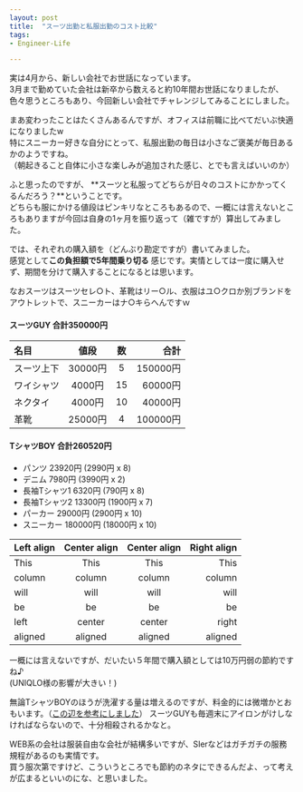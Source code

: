 ```yaml
---
layout: post
title:  "スーツ出勤と私服出勤のコスト比較"
tags:
- Engineer-Life

---
```

実は4月から、新しい会社でお世話になっています。  
3月まで勤めていた会社は新卒から数えると約10年間お世話になりましたが、色々思うところもあり、今回新しい会社でチャレンジしてみることにしました。

まあ変わったことはたくさんあるんですが、オフィスは前職に比べてだいぶ快適になりましたw  
特にスニーカー好きな自分にとって、私服出勤の毎日は小さなご褒美が毎日あるかのようですね。  
（朝起きること自体に小さな楽しみが追加された感じ、とでも言えばいいのか）

ふと思ったのですが、
**スーツと私服ってどちらが日々のコストにかかってくるんだろう？**ということです。  
どちらも服にかける値段はピンキリなところもあるので、一概には言えないところもありますが今回は自身の1ヶ月を振り返って（雑ですが）算出してみました。

では、それぞれの購入額を（どんぶり勘定ですが）書いてみました。  
感覚として**この負担額で5年間乗り切る**
感じです。実情としては一度に購入せず、期間を分けて購入することになるとは思います。

なおスーツはスーツセレ○ト、革靴はリー○ル、衣服はユ○クロか別ブランドをアウトレットで、スニーカーはナ○キらへんですｗ

#### スーツGUY 合計350000円
|   名目     |      値段    |   数   |    合計     |
|:-----------|:-----------:|:------:|------------:|
| スーツ上下  |     30000円 |   5    | 150000円    |
| ワイシャツ  |      4000円 |   15   | 60000円     |
| ネクタイ    |      4000円 |   10   | 40000円     |
| 革靴        |    25000円 |    4   | 100000円    |

#### TシャツBOY 合計260520円
- パンツ 23920円 (2990円 x 8)
- デニム 7980円 (3990円 x 2)
- 長袖Tシャツ1 6320円 (790円 x 8)
- 長袖Tシャツ2 13300円 (1900円 x 7)
- パーカー 29000円 (2900円 x 10)
- スニーカー 180000円 (18000円 x 10)


| Left align | Center align | Center align | Right align |
|:-----------|:------------:|:------------:|------------:|
| This       |     This     |     This     |        This |
| column     |    column    |    column    |      column |
| will       |     will     |     will     |        will |
| be         |      be      |      be      |          be |
| left       |    center    |    center    |       right |
| aligned    |   aligned    |   aligned    |     aligned |

一概には言えないですが、だいたい５年間で購入額としては10万円弱の節約ですね♪  
(UNIQLO様の影響が大きい！)

無論TシャツBOYのほうが洗濯する量は増えるのですが、料金的には微増かとおもいます。（[この辺を参考にしました](https://www.haruru29.net/blog/post-794/)）
スーツGUYも毎週末にアイロンがけしなければならないので、十分相殺されるかなと。

WEB系の会社は服装自由な会社が結構多いですが、SIerなどはガチガチの服務規程があるのも実情です。  
買う服次第ですけど、こういうところでも節約のネタにできるんだよ、って考えが広まるといいのにな、と思いました。
